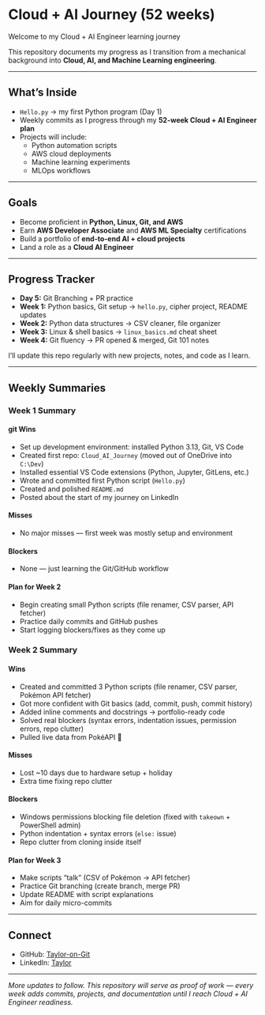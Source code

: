 #  Cloud + AI Journey (52 weeks)

Welcome to my Cloud + AI Engineer learning journey   

This repository documents my progress as I transition from a mechanical background into **Cloud, AI, and Machine Learning engineering**.  

---

## What’s Inside
- `Hello.py` → my first Python program (Day 1)  
- Weekly commits as I progress through my **52-week Cloud + AI Engineer plan**  
- Projects will include:
  - Python automation scripts  
  - AWS cloud deployments  
  - Machine learning experiments  
  - MLOps workflows  

---

## Goals
- Become proficient in **Python, Linux, Git, and AWS**  
- Earn **AWS Developer Associate** and **AWS ML Specialty** certifications  
- Build a portfolio of **end-to-end AI + cloud projects**  
- Land a role as a **Cloud AI Engineer**  

---

## Progress Tracker
- **Day 5:** Git Branching + PR practice
- **Week 1:** Python basics, Git setup → `hello.py`, cipher project, README updates  
- **Week 2:** Python data structures → CSV cleaner, file organizer  
- **Week 3:** Linux & shell basics → `linux_basics.md` cheat sheet  
- **Week 4:** Git fluency → PR opened & merged, Git 101 notes 

I’ll update this repo regularly with new projects, notes, and code as I learn.  

---

## Weekly Summaries

### Week 1 Summary

#### git Wins
- Set up development environment: installed Python 3.13, Git, VS Code  
- Created first repo: `Cloud_AI_Journey` (moved out of OneDrive into `C:\Dev`)  
- Installed essential VS Code extensions (Python, Jupyter, GitLens, etc.)  
- Wrote and committed first Python script (`Hello.py`)  
- Created and polished `README.md`  
- Posted about the start of my journey on LinkedIn  

####  Misses
- No major misses — first week was mostly setup and environment  

####  Blockers
- None — just learning the Git/GitHub workflow  

####  Plan for Week 2
- Begin creating small Python scripts (file renamer, CSV parser, API fetcher)  
- Practice daily commits and GitHub pushes  
- Start logging blockers/fixes as they come up  

### Week 2 Summary

####  Wins
- Created and committed 3 Python scripts (file renamer, CSV parser, Pokémon API fetcher)  
- Got more confident with Git basics (add, commit, push, commit history)  
- Added inline comments and docstrings → portfolio-ready code  
- Solved real blockers (syntax errors, indentation issues, permission errors, repo clutter)  
- Pulled live data from PokéAPI 🎉  

####  Misses
- Lost ~10 days due to hardware setup + holiday  
- Extra time fixing repo clutter  

####  Blockers
- Windows permissions blocking file deletion (fixed with `takeown` + PowerShell admin)  
- Python indentation + syntax errors (`else:` issue)  
- Repo clutter from cloning inside itself  

####  Plan for Week 3
- Make scripts “talk” (CSV of Pokémon → API fetcher)  
- Practice Git branching (create branch, merge PR)  
- Update README with script explanations  
- Aim for daily micro-commits  

---

## Connect
- GitHub: [Taylor-on-Git](https://github.com/Taylor-on-Git)  
- LinkedIn: [Taylor](https://www.linkedin.com/in/taylor-gilmour-47259a320/)  

---

_More updates to follow. This repository will serve as proof of work — every week adds commits, projects, and documentation until I reach Cloud + AI Engineer readiness._
